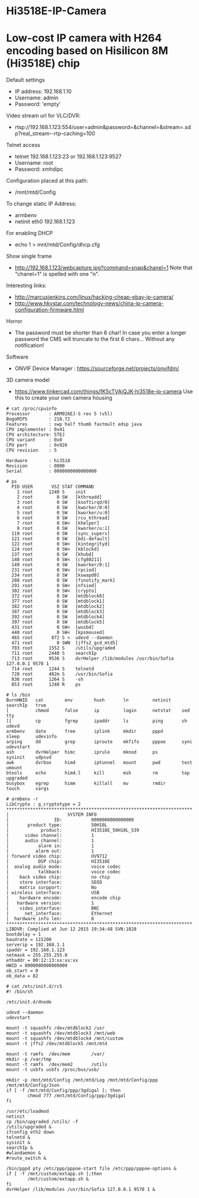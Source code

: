 # Hi3518E-IP-Camera

# Low-cost IP camera with H264 encoding based on Hisilicon 8M (Hi3518E) chip

Default settings
  * IP address: 192.168.1.10
  * Username: admin
  * Password: 'empty'

Video stream url for VLC/DVR:
  * rtsp://192.168.1.123:554/user=admin&password=&channel=&stream=.sdp?real_stream--rtp-caching=100

Telnet access
  * telnet 192.168.1.123:23 or 192.168.1.123:9527
  * Username: root
  * Password: xmhdipc

Configuration placed at this path:
  * /mnt/mtd/Config

To change static IP Address:
  * armbenv
  * netinit eth0 192.168.1.123

For enabling DHCP
  * echo 1 > mnt/mtd/Config/dhcp.cfg

Show single frame
  * http://192.168.1.123/webcapture.jpg?command=snap&chanel=1
    Note that "chanel=1" is spelled with one "n".

Interesting links:
  * http://marcusjenkins.com/linux/hacking-cheap-ebay-ip-camera/
  * http://www.hkvstar.com/technology-news/china-ip-camera-configuration-firmware.html

Horror
  * The password must be shorter than 6 char!
    In case you enter a longer password the CMS will truncate to the first 6 chars... Without any notification!

Software
  * ONVIF Device Manager : https://sourceforge.net/projects/onvifdm/

3D camera model
  * https://www.tinkercad.com/things/fK5cTVAiQJK-hi3518e-ip-camera
  Use this to create your own camera housing


```
# cat /proc/cpuinfo
Processor       : ARM926EJ-S rev 5 (v5l)
BogoMIPS        : 218.72
Features        : swp half thumb fastmult edsp java
CPU implementer : 0x41
CPU architecture: 5TEJ
CPU variant     : 0x0
CPU part        : 0x926
CPU revision    : 5

Hardware        : hi3518
Revision        : 0000
Serial          : 0000000000000000
```


```
# ps
  PID USER       VSZ STAT COMMAND
    1 root      1240 S    init
    2 root         0 SW   [kthreadd]
    3 root         0 SW   [ksoftirqd/0]
    4 root         0 SW   [kworker/0:0]
    5 root         0 SW   [kworker/u:0]
    6 root         0 SW   [rcu_kthread]
    7 root         0 SW<  [khelper]
    8 root         0 SW   [kworker/u:1]
  119 root         0 SW   [sync_supers]
  121 root         0 SW   [bdi-default]
  122 root         0 SW<  [kintegrityd]
  124 root         0 SW<  [kblockd]
  137 root         0 SW   [khubd]
  148 root         0 SW<  [cfg80211]
  149 root         0 SW   [kworker/0:1]
  231 root         0 SW<  [rpciod]
  234 root         0 SW   [kswapd0]
  288 root         0 SW   [fsnotify_mark]
  291 root         0 SW<  [nfsiod]
  302 root         0 SW<  [crypto]
  372 root         0 SW   [mtdblock0]
  377 root         0 SW   [mtdblock1]
  382 root         0 SW   [mtdblock2]
  387 root         0 SW   [mtdblock3]
  392 root         0 SW   [mtdblock4]
  397 root         0 SW   [mtdblock5]
  431 root         0 SW<  [wusbd]
  440 root         0 SW<  [kpsmoused]
  465 root       872 S <  udevd --daemon
  471 root         0 SWN  [jffs2_gcd_mtd5]
  703 root      1552 S    /utils/upgraded
  711 root      2440 S    searchIp
  713 root      9536 S    dvrHelper /lib/modules /usr/bin/Sofia 127.0.0.1 9578 1
  714 root      1244 S    telnetd
  728 root      482m S    /usr/bin/Sofia
  836 root      1264 S    -sh
  853 root      1240 R    ps
```


```
# ls /bin
BurnHWID   cat        env        hush       ln         netinit    searchIp   true
[          chmod      false      ip         login      netstat    sed        tty
[[         cp         fgrep      ipaddr     ls         ping       sh         udevd
armbenv    date       free       iplink     mkdir      pppd       sleep      udevinfo
arping     dd         grep       iproute    mkfifo     pppoe      sync       udevstart
ash        dvrHelper  himc       iprule     mknod      ps         sysinit    udpsvd
awk        dvrbox     himd       iptunnel   mount      pwd        test       umount
btools     echo       himd.l     kill       msh        rm         top        upgraded
busybox    egrep      himm       killall    mv         rmdir      touch      xargs
```

```
# armbenv -r
LibCrypto : g_cryptotype = 2
**********************************************************************
|                      SYSTEM INFO
|                 ID:           0000000000000000
|       product type:           50H10L
|            product:           HI3518E_50H10L_S39
|      video channel:           1
|      audio channel:           1
|           alarm in:           1
|          alarm out:           1
| forward video chip:           OV9712
|           DSP chip:           HI3518E
|  analog audio mode:           voice codec
|           talkback:           voice codec
|    back video chip:           no chip
|    store interface:           SDIO
|    matrix surpport:           No
| wireless interface:           USB
|    hardware encode:           encode chip
|   hardware version:           1
|    video_interface:           BNC
|      net_interface:           Ethernet
|  hardware info len:           8
**********************************************************************
LIBDVR: Complied at Jun 12 2015 19:34:48 SVN:1028
bootdelay = 1
baudrate = 115200
serverip = 192.168.1.1
ipaddr = 192.168.1.123
netmask = 255.255.255.0
ethaddr = 00:12:13:xx:xx:xx
HWID = 0000000000000000
ob_start = 0
ob_data = 82
```


```
# cat /etc/init.d/rcS
#! /bin/sh

/etc/init.d/dnode

udevd --daemon
udevstart

mount -t squashfs /dev/mtdblock2 /usr
mount -t squashfs /dev/mtdblock3 /mnt/web
mount -t squashfs /dev/mtdblock4 /mnt/custom
mount -t jffs2 /dev/mtdblock5 /mnt/mtd

mount -t ramfs  /dev/mem        /var/
mkdir -p /var/tmp
mount -t ramfs  /dev/mem2       /utils
mount -t usbfs usbfs /proc/bus/usb/

mkdir -p /mnt/mtd/Config /mnt/mtd/Log /mnt/mtd/Config/ppp /mnt/mtd/Config/Json
if [ -f /mnt/mtd/Config/ppp/3gdigal ]; then
        chmod 777 /mnt/mtd/Config/ppp/3gdigal
fi

/usr/etc/loadmod
netinit
cp /bin/upgraded /utils/ -f
/utils/upgraded &
ifconfig eth2 down
telnetd &
sysinit &
searchIp &
#wlandaemon &
#route_switch &

/bin/pppd pty /etc/ppp/pppoe-start file /etc/ppp/pppoe-options &
if [ -f /mnt/custom/extapp.sh ];then
        /mnt/custom/extapp.sh &
fi
dvrHelper /lib/modules /usr/bin/Sofia 127.0.0.1 9578 1 &
```
